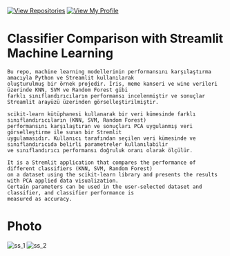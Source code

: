 [![View Repositories](https://img.shields.io/badge/View-My_Repositories-blue?logo=GitHub)](https://github.com/BariscanBilgen?tab=repositories)
[![View My Profile](https://img.shields.io/badge/View-My_Profile-green?logo=GitHub)](https://github.com/BariscanBilgen) 

# Classifier Comparison with Streamlit Machine Learning

```
Bu repo, machine learning modellerinin performansını karşılaştırma amacıyla Python ve Streamlit kullanılarak 
oluşturulmuş bir örnek projedir. İris, meme kanseri ve wine verileri üzerinde KNN, SVM ve Random Forest gibi 
farklı sınıflandırıcıların performansı incelenmiştir ve sonuçlar Streamlit arayüzü üzerinden görselleştirilmiştir.

scikit-learn kütüphanesi kullanarak bir veri kümesinde farklı sınıflandırıcıların (KNN, SVM, Random Forest)
performansını karşılaştıran ve sonuçları PCA uygulanmış veri görselleştirme ile sunan bir Stremlit 
uygulamasıdır. Kullanıcı tarafından seçilen veri kümesinde ve sınıflandırıcıda belirli parametreler kullanılabilir
ve sınıflandırıcı performansı doğruluk oranı olarak ölçülür.
```

```
It is a Stremlit application that compares the performance of different classifiers (KNN, SVM, Random Forest)
on a dataset using the scikit-learn library and presents the results with PCA applied data visualization.
Certain parameters can be used in the user-selected dataset and classifier, and classifier performance is 
measured as accuracy.
```
# Photo

![ss_1](https://user-images.githubusercontent.com/91004987/216827108-0bcceef3-e3bb-412b-b964-efb236e43021.JPG)
![ss_2](https://user-images.githubusercontent.com/91004987/216827110-337ff3ea-4fad-4086-92ca-6312f1ce7361.JPG)
